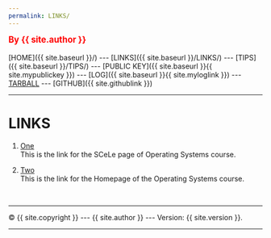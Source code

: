 ```yaml
---
permalink: LINKS/
---
```

<span style="color:red; font-weight:bold; font-size:larger;">By {{ site.author }}</span>
<br><br>
[HOME]({{ site.baseurl }}/) ---
[LINKS]({{ site.baseurl }}/LINKS/) ---
[TIPS]({{ site.baseurl }}/TIPS/) ---
[PUBLIC KEY]({{ site.baseurl }}{{ site.mypublickey }}) ---
[LOG]({{ site.baseurl }}{{ site.myloglink }}) ---
[TARBALL](SandBox/cbkadal.tar.xz) ---
[GITHUB]({{ site.githublink }})
<br>
<hr>

# LINKS

1. [One](https://scele.cs.ui.ac.id/course/view.php?id=3398)<br>
This is the link for the SCeLe page of Operating Systems course.

2. [Two](https://os.vlsm.org/)<br>
This is the link for the Homepage of the Operating Systems course.

<br>
<hr>
&copy; {{ site.copyright }} --- {{ site.author }} --- Version: {{ site.version }}.
<hr>
<br>
